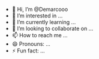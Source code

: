 - 👋 Hi, I’m @Demarcooo
- 👀 I’m interested in ...
- 🌱 I’m currently learning ...
- 💞️ I’m looking to collaborate on ...
- 📫 How to reach me ...
- 😄 Pronouns: ...
- ⚡ Fun fact: ...

<!---
Demarcooo/Demarcooo is a ✨ special ✨ repository because its `README.md` (this file) appears on your GitHub profile.
You can click the Preview link to take a look at your changes.
--->
